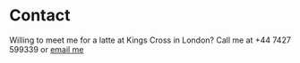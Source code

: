 # Contact

Willing to meet me for a latte at Kings Cross in London? Call me at +44 7427 599339
or [email me](http://www.google.com/recaptcha/mailhide/d?k=01Z-Qbs_aAdYIcJZ3xG3mgkA==&c=CNwJojCn9cq_eOf8azmj2Q==)
